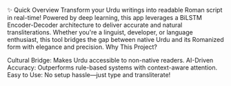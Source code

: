 ✨ Quick Overview
Transform your Urdu writings into readable Roman script in real-time! Powered by deep learning, this app leverages a BiLSTM Encoder-Decoder architecture to deliver accurate and natural transliterations. Whether you're a linguist, developer, or language enthusiast, this tool bridges the gap between native Urdu and its Romanized form with elegance and precision.
Why This Project?

Cultural Bridge: Makes Urdu accessible to non-native readers.
AI-Driven Accuracy: Outperforms rule-based systems with context-aware attention.
Easy to Use: No setup hassle—just type and transliterate!
